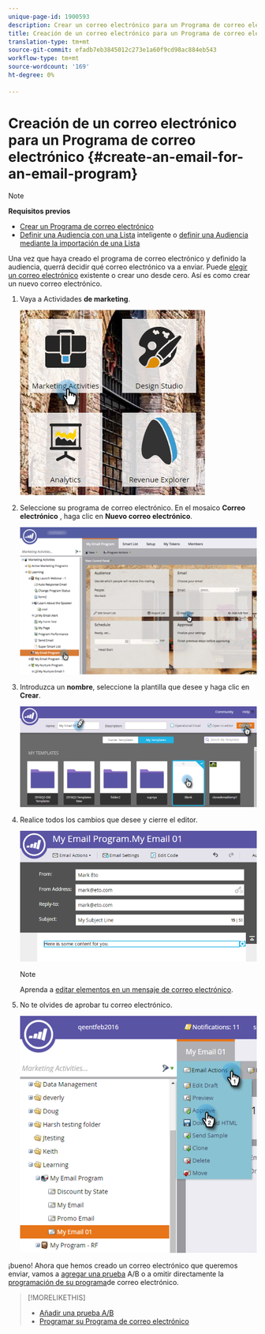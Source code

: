 ```yaml
---
unique-page-id: 1900593
description: Crear un correo electrónico para un Programa de correo electrónico - Documentos de marketing - Documentación del producto
title: Creación de un correo electrónico para un Programa de correo electrónico
translation-type: tm+mt
source-git-commit: efadb7eb3845012c273e1a60f9cd98ac884eb543
workflow-type: tm+mt
source-wordcount: '169'
ht-degree: 0%

---
```



# Creación de un correo electrónico para un Programa de correo electrónico {#create-an-email-for-an-email-program}

>[!NOTE]
>
>**Requisitos previos**
>
>* [Crear un Programa de correo electrónico](/help/marketo/product-docs/email-marketing/email-programs/creating-an-email-program/create-an-email-program.md)
>* [Definir una Audiencia con una Lista](/help/marketo/product-docs/email-marketing/email-programs/managing-people-in-email-programs/define-an-audience-with-a-smart-list.md) inteligente o [definir una Audiencia mediante la importación de una Lista](/help/marketo/product-docs/email-marketing/email-programs/managing-people-in-email-programs/define-an-audience-by-importing-a-list.md)

>



Una vez que haya creado el programa de correo electrónico y definido la audiencia, querrá decidir qué correo electrónico va a enviar. Puede [elegir un correo electrónico](choose-an-existing-email.md) existente o crear uno desde cero. Así es como crear un nuevo correo electrónico.

1. Vaya a Actividades **de marketing**.

   ![](assets/one.png)

1. Seleccione su programa de correo electrónico. En el mosaico **Correo electrónico** , haga clic en **Nuevo correo electrónico**.

   ![](assets/newemaildashboard.png)

1. Introduzca un **nombre**, seleccione la plantilla que desee y haga clic en **Crear**.

   ![](assets/three.png)

1. Realice todos los cambios que desee y cierre el editor.

   ![](assets/four.png)

   >[!NOTE]
   >
   >Aprenda a [editar elementos en un mensaje de correo electrónico](/help/marketo/product-docs/email-marketing/general/email-editor-2/edit-elements-in-an-email.md).

1. No te olvides de aprobar tu correo electrónico.

   ![](assets/five.png)

¡bueno! Ahora que hemos creado un correo electrónico que queremos enviar, vamos a [agregar una prueba](email-test-a-b-test/add-an-a-b-test.md) A/B o a omitir directamente la [programación de su programa](schedule-your-email-program.md)de correo electrónico.

>[!MORELIKETHIS]
>
>* [Añadir una prueba A/B](email-test-a-b-test/add-an-a-b-test.md)
>* [Programar su Programa de correo electrónico](schedule-your-email-program.md)

